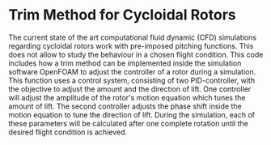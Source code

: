 # Trim Method for Cycloidal Rotors

The current state of the art computational fluid dynamic (CFD) simulations regarding cycloidal rotors work with pre-imposed pitching functions. This does not allow to study the behaviour in a chosen flight condition. This code includes how a trim method can be implemented inside the simulation software OpenFOAM to adjust the controller of a rotor during a simulation. This function uses a control system, consisting of two PID-controller, with the objective to adjust the amount and the direction of lift. One controller will adjust the amplitude of the rotor's motion equation which tunes the amount of lift. The second controller adjusts the phase shift inside the motion equation to tune the direction of lift. During the simulation, each of these parameters will be calculated after one complete rotation until the desired flight condition is achieved.

